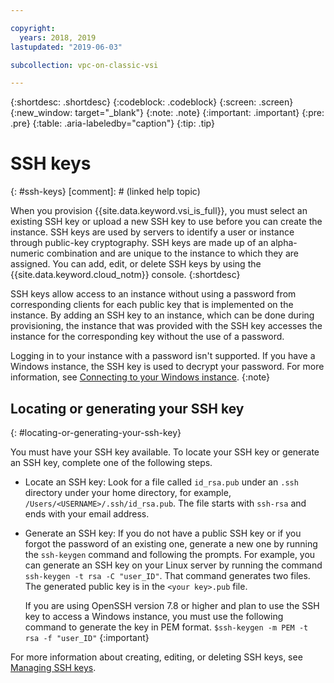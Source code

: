 ```yaml
---

copyright:
  years: 2018, 2019
lastupdated: "2019-06-03"

subcollection: vpc-on-classic-vsi

---
```


{:shortdesc: .shortdesc}
{:codeblock: .codeblock}
{:screen: .screen}
{:new_window: target="_blank"}
{:note: .note}
{:important: .important}
{:pre: .pre}
{:table: .aria-labeledby="caption"}
{:tip: .tip}

# SSH keys
{: #ssh-keys}
[comment]: # (linked help topic)

When you provision {{site.data.keyword.vsi_is_full}}, you must select an existing SSH key or upload a new SSH key to use before you can create the instance. SSH keys are used by servers to identify a user or instance through public-key cryptography. SSH keys are made up of an alpha-numeric combination and are unique to the instance to which they are assigned. You can add, edit, or delete SSH keys by using the {{site.data.keyword.cloud_notm}} console.
{:shortdesc}

SSH keys allow access to an instance without using a password from corresponding clients for each public key that is implemented on the instance. By adding an SSH key to an instance, which can be done during provisioning, the instance that was provided with the SSH key accesses the instance for the corresponding key without the use of a password.

Logging in to your instance with a password isn't supported. If you have a Windows instance, the SSH key is used to decrypt your password. For more information, see [Connecting to your Windows instance](/docs/vpc-on-classic-vsi?topic=vpc-on-classic-vsi-connecting-to-your-windows-instance).
{:note}

## Locating or generating your SSH key
{: #locating-or-generating-your-ssh-key}

You must have your SSH key available. To locate your SSH key or generate an SSH key, complete one of the following steps.

 * Locate an SSH key: Look for a file called `id_rsa.pub` under an `.ssh` directory under your home directory, for example, `/Users/<USERNAME>/.ssh/id_rsa.pub`. The file starts with `ssh-rsa` and ends with your email address.

* Generate an SSH key: If you do not have a public SSH key or if you forgot the password of an existing one, generate a new one by running the `ssh-keygen` command and following the prompts. For example, you can generate an SSH key on your Linux server by running the command `ssh-keygen -t rsa -C "user_ID"`. That command generates two files. The generated public key is in the `<your key>.pub` file.

  If you are using OpenSSH version 7.8 or higher and plan to use the SSH key to access a Windows instance, you must use the following command to generate the key in PEM format. `$ssh-keygen -m PEM -t rsa -f "user_ID"`
  {:important}

For more information about creating, editing, or deleting SSH keys, see [Managing SSH keys](/docs/vpc-on-classic-vsi?topic=vpc-on-classic-vsi-managing-ssh-keys#managing-ssh-keys).
